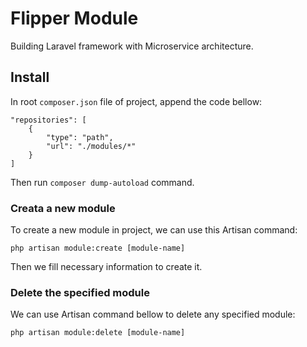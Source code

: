 # Flipper Module
Building Laravel framework with Microservice architecture.

## Install

In root `composer.json` file of project, append the code bellow:
```
"repositories": [
    {
        "type": "path",
        "url": "./modules/*"
    }
]
```

Then run `composer dump-autoload` command.

### Creata a new module
To create a new module in project, we can use this Artisan command:
```
php artisan module:create [module-name]
```

Then we fill necessary information to create it. 

### Delete the specified module
We can use Artisan command bellow to delete any specified module:
```
php artisan module:delete [module-name]
```
